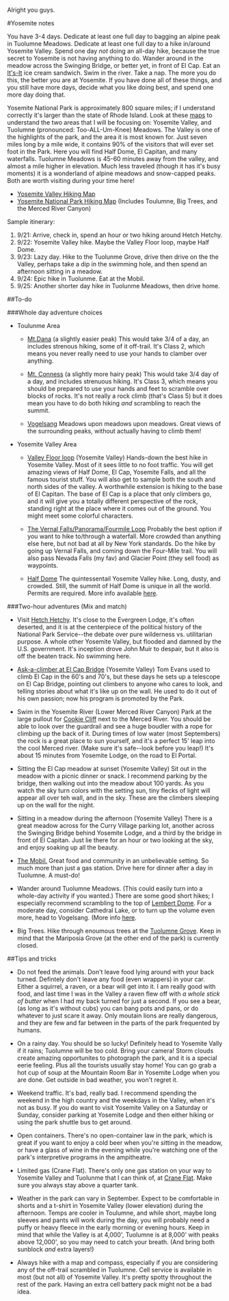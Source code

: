 Alright you guys. 

#Yosemite notes

You have 3-4 days. Dedicate at least one full day to bagging an alpine peak in Tuolumne Meadows. Dedicate at least one full day to a hike in/around Yosemite Valley. Spend one day *not* doing an all-day hike, because the true secret to Yosemite is not having anything to do. Wander around in the meadow across the Swinging Bridge, or better yet, in front of El Cap. Eat an [It's-It](https://itsiticecream.blob.core.windows.net/assets/standard/PRODUCT/41/large/itsit_vanilla.jpg) ice cream sandwich. Swim in the river. Take a nap. The more you do this, the better you are at Yosemite. If you have done all of these things, and you still have more days, decide what you like doing best, and spend one more day doing that.

Yosemite National Park is approximately 800 square miles; if I understand correctly it's larger than the state of Rhode Island. Look at these [maps](https://www.nps.gov/yose/planyourvisit/maps.htm) to understand the two areas that I will be focusing on: Yosemite Valley, and Tuolumne (pronounced: Too-ALL-Um-Knee) Meadows. The Valley is one of the highlights of the park, and the area it is most known for. Just seven miles long by a mile wide, it contains 90% of the visitors that will ever set foot in the Park. Here you will find Half Dome, El Capitan, and many waterfalls. Tuolumne Meadows is 45-60 minutes away from the valley, and almost a mile higher in elevation. Much less traveled (though it has it's busy moments) it is a wonderland of alpine meadows and snow-capped peaks. Both are worth visiting during your time here!
- [Yosemite Valley Hiking Map](https://www.nps.gov/yose/planyourvisit/upload/valleyhikes1.pdf)
- [Yosemite National Park Hiking Map](https://www.nps.gov/yose/planyourvisit/upload/YOSEmap1.pdf) (Includes Toulumne, Big Trees, and the Merced River Canyon)

Sample itinerary:

1. 9/21: Arrive, check in, spend an hour or two hiking around Hetch Hetchy.
2. 9/22: Yosemite Valley hike. Maybe the Valley Floor loop, maybe Half Dome.
3. 9/23: Lazy day. Hike to the Tuolunme Grove, drive then drive on the the Valley, perhaps take a dip in the swimming hole, and then spend an afternoon sitting in a meadow.
4. 9/24: Epic hike in Tuolunme. Eat at the Mobil.
5. 9/25: Another shorter day hike in Tuolunme Meadows, then drive home. 

##To-do

###Whole day adventure choices

- Toulunme Area

  - [Mt.Dana](http://www.everytrail.com/guide/day-hike-to-mt-dana-) (a slightly easier peak) This would take 3/4 of a day, an includes strenous hiking, some of it off-trail. It's Class 2, which means you never really need to use your hands to clamber over anything.

  - [Mt. Conness](http://www.everytrail.com/guide/mount-conness) (a slightly more hairy peak) This would take 3/4 day of a day, and includes strenuous hiking. It's Class 3, which means you should be prepared to use your hands and feet to scramble over blocks of rocks. It's not really a rock climb (that's Class 5) but it does mean you have to do both hiking *and* scrambling to reach the summit.

  - [Vogelsang](https://www.nps.gov/yose/planyourvisit/tmhikes.htm) Meadows upon meadows upon meadows. Great views of the surrounding peaks, without actually having to climb them!

- Yosemite Valley Area

  - [Valley Floor loop](https://www.nps.gov/yose/planyourvisit/valleylooptrail.htm) (Yosemite Valley) Hands-down the best hike in Yosemite Valley. Most of it sees little to no foot traffic. You will get amazing views of Half Dome, El Cap, Yosemite Falls, and all the famous tourist stuff. You will also get to sample both the south and north sides of the valley. A worthwhile extension is hiking to the base of El Capitan. The base of El Cap is a place that only climbers go, and it will give you a totally different perspective of the rock, standing right at the place where it comes out of the ground. You might meet some colorful characters.    

  - [The Vernal Falls/Panorama/Fourmile Loop](http://www.everytrail.com/view_trip.php?trip_id=1794585) Probably the best option if you want to hike to/through a waterfall. More crowded than anything else here, but not bad at all by New York standards. Do the hike by going up Vernal Falls, and coming down the Four-Mile trail. You will also pass Nevada Falls (my fav) and Glacier Point (they sell food) as waypoints.

  - [Half Dome](http://www.everytrail.com/guide/half-dome-hike) The quintessentail Yosemite Valley hike. Long, dusty, and crowded. Still, the summit of Half Dome is unique in all the world. Permits are required. More info available [here](https://www.nps.gov/yose/planyourvisit/halfdome.htm).


###Two-hour adventures (Mix and match)

- Visit [Hetch Hetchy](https://www.nps.gov/yose/planyourvisit/hetchhetchy.htm). It's close to the Evergreen Lodge, it's often deserted, and it is at the centerpiece of the political history of the National Park Service--the debate over pure wilderness vs. utilitarian purpose. A whole other Yosemite Valley, but flooded and damned by the U.S. government. It's inception drove John Muir to despair, but it also is off the beaten track. No swimming here.

- [Ask-a-climber at El Cap Bridge](https://www.yosemiteconservancy.org/visitor-services/ask-a-climber-2016) (Yosemite Valley) Tom Evans used to climb El Cap in the 60's and 70's, but these days he sets up a telescope on El Cap Bridge, pointing out climbers to anyone who cares to look, and telling stories about what it's like up on the wall. He used to do it out of his own passion; now his program is promoted by the Park.

- Swim in the Yosemite River (Lower Merced River Canyon) Park at the large pullout for [Cookie Cliff](https://www.mountainproject.com/v/10---the-cookie-cliff/105863743) next to the Merced River. You should be able to look over the guardrail and see a huge boudler with a rope for climbing up the back of it. During times of low water (most Septembers) the rock is a great place to sun yourself, and it's a perfect 15' leap into the cool Merced river. (Make sure it's safe--look before you leap!) It's about 15 minutes from Yosemite Lodge, on the road to El Portal.

- Sitting the El Cap meadow at sunset (Yosemite Valley) Sit out in the meadow with a picnic dinner or snack. I recommend parking by the bridge, then walking out into the meadow about 100 yards. As you watch the sky turn colors with the setting sun, tiny flecks of light will appear all over teh wall, and in the sky. These are the climbers sleeping up on the wall for the night.

- Sitting in a meadow during the afternoon (Yosemite Valley) There is a great meadow across for the Curry Village parking lot, another across the Swinging Bridge behind Yosemite Lodge, and a third by the bridge in front of El Capitan. Just lie there for an hour or two looking at the sky, and enjoy soaking up all the beauty.

- [The Mobil.](http://www.whoanelliedeli.com/) Great food and community in an unbelievable setting. So much more than just a gas station. Drive here for dinner after a day in Tuolumne. A must-do!

- Wander around Tuolumne Meadows. (This could easily turn into a whole-day activity if you wanted.) There are some good short hikes; I especially recommend scrambling to the top of [Lembert Dome](http://www.everytrail.com/guide/lembert-dome). For a moderate day, consider Cathedral Lake, or to turn up the volume even more, head to Vogelsang. (More info [here](https://www.nps.gov/yose/planyourvisit/tmhikes.htm). 

- Big Trees. Hike through enoumous trees at the [Tuolumne Grove](http://www.yosemitehikes.com/tioga-road/tuolumne-grove/tuolumne-grove.htm). Keep in mind that the Mariposia Grove (at the other end of the park) is currently closed.


##Tips and tricks
- Do not feed the animals. Don't leave food lying around with your back turned. Defintely don't leave any food (even wrappers) in your car. Either a squirrel, a raven, or a bear will get into it. I am really good with food, and last time I was in the Valley a raven flew off with *a whole stick of butter* when I had my back turned for just a second. If you see a bear, (as long as it's without cubs) you can bang pots and pans, or do whatever to just scare it away. Only moutain lions are really dangerous, and they are few and far between in the parts of the park frequented by humans.

- On a rainy day. You should be so lucky! Definitely head to Yosemite Vally if it rains; Tuolumne will be too cold. Bring your camera! Storm clouds create amazing opportunites to photograph the park, and it is a special eerie feeling. Plus all the tourists usually stay home! You can go grab a hot cup of soup at the Mountain Room Bar in Yosemite Lodge when you are done. Get outside in bad weather, you won't regret it.

- Weekend traffic. It's bad, really bad. I recommend spending the weekend in the high country and the weekdays in the Valley, when it's not as busy. If you do want to visit Yosemite Valley on a Saturday or Sunday, consider parking at Yosemite Lodge and then either hiking or using the park shuttle bus to get around.

- Open containers. There's no open-container law in the park, which is great if you want to enjoy a cold beer when you're sitting in the meadow, or have a glass of wine in the evening while you're watching one of the park's interpretive programs in the ampitheatre.

- Limited gas (Crane Flat). There's only one gas station on your way to Yosemite Valley and Tuolunme that I can think of, at [Crane Flat](https://www.google.com/maps/place/Crane+Flat+Gas+Station/@37.7530917,-119.7992314,17z/data=!3m1!4b1!4m5!3m4!1s0x8096c2a3a5e0c111:0x43230bcf096f7420!8m2!3d37.7530917!4d-119.7970427). Make sure you always stay above a quarter tank.

- Weather in the park can vary in September. Expect to be comfortable in shorts and a t-shirt in Yosemite Valley (lower elevation) during the afternoon. Temps are cooler in Toulumne, and while short, maybe long sleeves and pants will work during the day, you will probably need a puffy or heavy fleece in the early morning or evening hours. Keep in mind that while the Valley is at 4,000', Tuolumne is at 8,000' with peaks above 12,000', so you may need to catch your breath. (And bring both sunblock *and* extra layers!)

- Always hike with a map and compass, especially if you are considering any of the off-trail scrambled in Tuolumne. Cell service is available in most (but not all) of Yosemite Valley. It's pretty spotty throughout the rest of the park. Having an extra cell battery pack might not be a bad idea.


